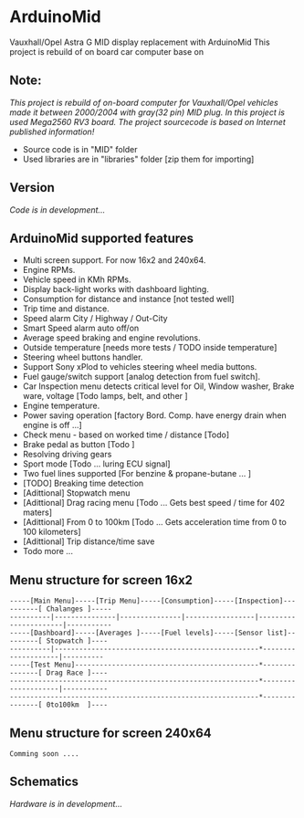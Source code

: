# ArduinoMidVauxhall/Opel Astra G MID display replacement with ArduinoMidThis project is rebuild of on board car computer base on ## Note:_This project is rebuild of on-board computer for Vauxhall/Opel vehicles  made it between 2000/2004 with gray(32 pin) MID plug.In this project is used Mega2560 RV3 board.The project sourcecode is based on Internet published information!_* Source code is in "MID" folder* Used libraries are in "libraries" folder [zip them for importing]## Version    _Code is  in development..._## ArduinoMid supported features* Multi screen support. For now 16x2 and 240x64.* Engine RPMs.* Vehicle speed in KMh RPMs.* Display back-light works with dashboard lighting.* Consumption for distance and instance [not tested well]* Trip time and distance.* Speed alarm  City / Highway / Out-City* Smart Speed alarm auto off/on* Average speed braking and engine revolutions.* Outside temperature [needs more tests / TODO inside temperature]* Steering wheel buttons handler.* Support Sony xPlod to vehicles steering wheel media buttons.* Fuel gauge/switch support [analog detection from fuel switch].* Car Inspection menu detects critical level for  Oil, Window washer, Brake ware, voltage [Todo lamps, belt, and other ]* Engine temperature.* Power saving operation [factory Bord. Comp. have energy drain when engine is off ...]* Check menu - based on worked time / distance [Todo]* Brake pedal as button [Todo ]* Resolving driving gears * Sport mode [Todo ... luring ECU signal]* Two fuel lines supported [For benzine & propane-butane ... ]* [TODO] Breaking time detection* [Adittional] Stopwatch menu* [Adittional] Drag racing menu [Todo ... Gets best speed / time for 402 maters]* [Adittional] From 0 to 100km [Todo ... Gets acceleration time from 0 to 100 kilometers]* [Adittional] Trip distance/time save* Todo more ...## Menu structure for screen 16x2    -----[Main Menu]-----[Trip Menu]-----[Consumption]-----[Inspection]----------[ Chalanges ]-----    ----------|---------------|---------------|-----------------|----------------------|-----------    -----[Dashboard]-----[Averages ]-----[Fuel levels]-----[Sensor list]---------[ Stopwatch ]----    ----------|--------------------------------------------------*--------------------|----------    -----[Test Menu]---------------------------------------------*---------------[ Drag Race ]----    -------------------------------------------------------------*--------------------|-----------    -------------------------------------------------------------*---------------[ 0to100km  ]----## Menu structure for screen 240x64    Comming soon ....## Schematics   _Hardware is  in development..._